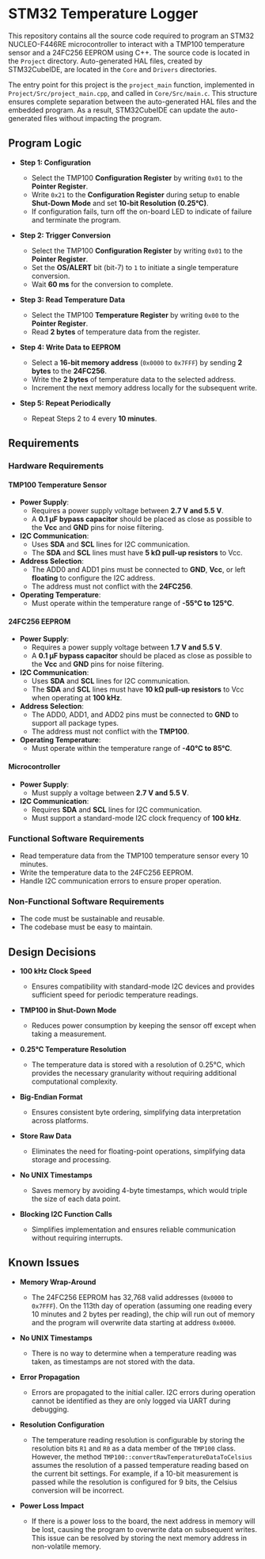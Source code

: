 # STM32 Temperature Logger
This repository contains all the source code required to program an STM32 NUCLEO-F446RE microcontroller to interact with a TMP100 temperature sensor and a 24FC256 EEPROM using C++. The source code is located in the `Project` directory. Auto-generated HAL files, created by STM32CubeIDE, are located in the `Core` and `Drivers` directories.

The entry point for this project is the `project_main` function, implemented in `Project/Src/project_main.cpp`, and called in `Core/Src/main.c`. This structure ensures complete separation between the auto-generated HAL files and the embedded program. As a result, STM32CubeIDE can update the auto-generated files without impacting the program.

## Program Logic
- **Step 1: Configuration**  
    - Select the TMP100 **Configuration Register** by writing `0x01` to the **Pointer Register**.  
    - Write `0x21` to the **Configuration Register** during setup to enable **Shut-Down Mode** and set **10-bit Resolution (0.25°C)**.
    - If configuration fails, turn off the on-board LED to indicate of failure and terminate the program.

- **Step 2: Trigger Conversion**  
    - Select the TMP100  **Configuration Register** by writing `0x01` to the **Pointer Register**.  
    - Set the **OS/ALERT** bit (bit-7) to `1` to initiate a single temperature conversion.  
    - Wait **60 ms** for the conversion to complete.

- **Step 3: Read Temperature Data**  
    - Select the TMP100  **Temperature Register** by writing `0x00` to the **Pointer Register**.  
    - Read **2 bytes** of temperature data from the register.

- **Step 4: Write Data to EEPROM**
    - Select a **16-bit memory address** (`0x0000` to `0x7FFF`) by sending **2 bytes** to the **24FC256**.  
    - Write the **2 bytes** of temperature data to the selected address.  
    - Increment the next memory address locally for the subsequent write.

- **Step 5: Repeat Periodically**  
    - Repeat Steps 2 to 4 every **10 minutes**.

## Requirements

### Hardware Requirements

#### TMP100 Temperature Sensor
- **Power Supply**:
    - Requires a power supply voltage between **2.7 V and 5.5 V**.
    - A **0.1 μF bypass capacitor** should be placed as close as possible to the **Vcc** and **GND** pins for noise filtering.
- **I2C Communication**:
    - Uses **SDA** and **SCL** lines for I2C communication.
    - The **SDA** and **SCL** lines must have **5 kΩ pull-up resistors** to Vcc.
- **Address Selection**:
    - The ADD0 and ADD1 pins must be connected to **GND**, **Vcc**, or left **floating** to configure the I2C address.
    - The address must not conflict with the **24FC256**.
- **Operating Temperature**:
    - Must operate within the temperature range of **-55°C to 125°C**.

#### 24FC256 EEPROM
- **Power Supply**:
    - Requires a power supply voltage between **1.7 V and 5.5 V**.
    - A **0.1 μF bypass capacitor** should be placed as close as possible to the **Vcc** and **GND** pins for noise filtering.
- **I2C Communication**:
    - Uses **SDA** and **SCL** lines for I2C communication.
    - The **SDA** and **SCL** lines must have **10 kΩ pull-up resistors** to Vcc when operating at **100 kHz**.
- **Address Selection**:
    - The ADD0, ADD1, and ADD2 pins must be connected to **GND** to support all package types.
    - The address must not conflict with the **TMP100**.
- **Operating Temperature**:
    - Must operate within the temperature range of **-40°C to 85°C**.

#### Microcontroller
- **Power Supply**:
    - Must supply a voltage between **2.7 V and 5.5 V**.
- **I2C Communication**:
    - Requires **SDA** and **SCL** lines for I2C communication.
    - Must support a standard-mode I2C clock frequency of **100 kHz**.

### Functional Software Requirements
- Read temperature data from the TMP100 temperature sensor every 10 minutes.
- Write the temperature data to the 24FC256 EEPROM.
- Handle I2C communication errors to ensure proper operation.

### Non-Functional Software Requirements
- The code must be sustainable and reusable.
- The codebase must be easy to maintain.

## Design Decisions
- **100 kHz Clock Speed**
   - Ensures compatibility with standard-mode I2C devices and provides sufficient speed for periodic temperature readings.

- **TMP100 in Shut-Down Mode**
   - Reduces power consumption by keeping the sensor off except when taking a measurement.

- **0.25°C Temperature Resolution**  
   - The temperature data is stored with a resolution of 0.25°C, which provides the necessary granularity without requiring additional computational complexity.

- **Big-Endian Format**
   - Ensures consistent byte ordering, simplifying data interpretation across platforms.

- **Store Raw Data**
   - Eliminates the need for floating-point operations, simplifying data storage and processing.

- **No UNIX Timestamps**
   - Saves memory by avoiding 4-byte timestamps, which would triple the size of each data point.

- **Blocking I2C Function Calls**
   - Simplifies implementation and ensures reliable communication without requiring interrupts.

## Known Issues
- **Memory Wrap-Around**  
    - The 24FC256 EEPROM has 32,768 valid addresses (`0x0000` to `0x7FFF`). On the 113th day of operation (assuming one reading every 10 minutes and 2 bytes per reading), the chip will run out of memory and the program will overwrite data starting at address `0x0000`.

- **No UNIX Timestamps**  
    - There is no way to determine when a temperature reading was taken, as timestamps are not stored with the data.

- **Error Propagation**  
    - Errors are propagated to the initial caller. I2C errors during operation cannot be identified as they are only logged via UART during debugging.

- **Resolution Configuration**  
    - The temperature reading resolution is configurable by storing the resolution bits `R1` and `R0` as a data member of the `TMP100` class. However, the method `TMP100::convertRawTemperatureDataToCelsius` assumes the resolution of a passed temperature reading based on the current bit settings. For example, if a 10-bit measurement is passed while the resolution is configured for 9 bits, the Celsius conversion will be incorrect.

- **Power Loss Impact**  
    - If there is a power loss to the board, the next address in memory will be lost, causing the program to overwrite data on subsequent writes. This issue can be resolved by storing the next memory address in non-volatile memory.
